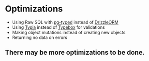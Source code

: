 # Optimizations

- Using Raw SQL with [pg-typed](https://pgtyped.dev/) instead of [DrizzleORM](https://orm.drizzle.team)
- Using [Typia](https://typia.io/) instead of [Typebox](https://github.com/sinclairzx81/typebox) for validations
- Making object mutations instead of creating new objects
- Returning no data on errors

## There may be more optimizations to be done.
